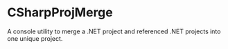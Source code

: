 # CSharpProjMerge
A console utility to merge a .NET project and referenced .NET projects into one unique project.
